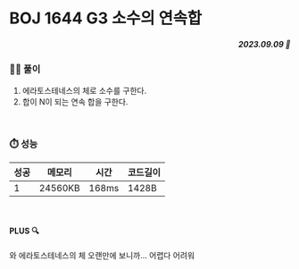 # BOJ 1644 G3 소수의 연속합
##### <p align="right"> 2023.09.09 📆 </p> 

 
### 👩‍🏫 풀이
1. 에라토스테네스의 체로 소수를 구한다.
2. 합이 N이 되는 연속 합을 구한다.

<br>

### ⏱️ 성능

성공 |메모리 | 시간 | 코드길이
---|---|---|---|
1|24560KB|168ms|1428B

<br>

#### PLUS 🔍
와 에라토스테네스의 체 오랜만에 보니까...
어렵다 어려워
